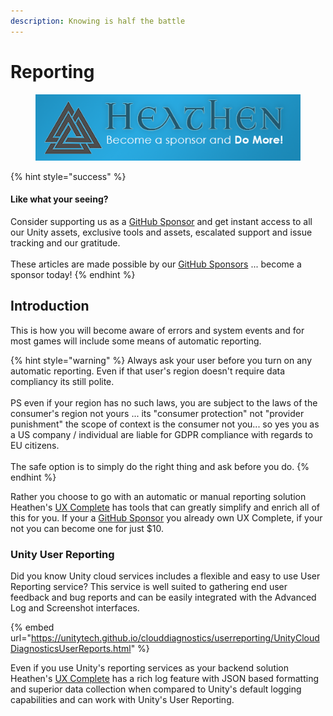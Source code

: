 ```yaml
---
description: Knowing is half the battle
---
```


# Reporting

<figure><img src="../../../.gitbook/assets/512x128 Sponsor Banner.png" alt="Become a sponsor and Do More"><figcaption></figcaption></figure>

{% hint style="success" %}
#### Like what your seeing?

Consider supporting us as a [GitHub Sponsor](../../../become-a-sponsor/) and get instant access to all our Unity assets, exclusive tools and assets, escalated support and issue tracking and our gratitude.\
\
These articles are made possible by our [GitHub Sponsors](https://github.com/sponsors/heathen-engineering) ... become a sponsor today!
{% endhint %}

## Introduction

This is how you will become aware of errors and system events and for most games will include some means of automatic reporting.

{% hint style="warning" %}
Always ask your user before you turn on any automatic reporting. Even if that user's region doesn't require data compliancy its still polite.\
\
PS even if your region has no such laws, you are subject to the laws of the consumer's region not yours ... its "consumer protection" not "provider punishment" the scope of context is the consumer not you... so yes you as a US company / individual are liable for GDPR compliance with regards to EU citizens.\
\
The safe option is to simply do the right thing and ask before you do.
{% endhint %}

Rather you choose to go with an automatic or manual reporting solution Heathen's [UX Complete](../../../assets/ux/learning/core-concepts/feedback-tools.md) has tools that can greatly simplify and enrich all of this for you. If your a [GitHub Sponsor](../../../become-a-sponsor/) you already own UX Complete, if your not you can become one for just $10.

### Unity User Reporting

Did you know Unity cloud services includes a flexible and easy to use User Reporting service? This service is well suited to gathering end user feedback and bug reports and can be easily integrated with the Advanced Log and Screenshot interfaces.

{% embed url="https://unitytech.github.io/clouddiagnostics/userreporting/UnityCloudDiagnosticsUserReports.html" %}

Even if you use Unity's reporting services as your backend solution Heathen's [UX Complete](../../../assets/ux/learning/core-concepts/feedback-tools.md) has a rich log feature with JSON based formatting and superior data collection when compared to Unity's default logging capabilities and can work with Unity's User Reporting.
